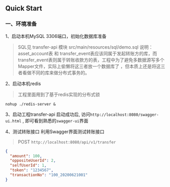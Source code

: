 ## Quick Start

### 一、环境准备

1、启动本机MySQL 3306端口，初始化数据库准备

> SQL见 transfer-api 模块 src/main/resources/sql/demo.sql
> 说明：asset_account表 和 transfer_event表应该同属于发起转账方的库，而transfer_event表则属于转账收款方的表，工程中为了避免多数据源写多个Mapper文件，实际上偷懒将这三者放一个数据库了 ，但本质上还是将这三者看做不同的库来做分布式事务的。


2、启动本机redis
> 工程里面用到了基于redis实现的分布式锁
```shell
nohup ./redis-server &
```

3、启动工程transfer-api
启动成功后, 访问`http://localhost:8080/swagger-ui.html` , 即可看到熟悉的`swagger-ui`界面 


4、测试转账接口
利用Swagger界面测试转账接口

> POST `http://localhost:8080/api/v1/transfer`

```json
{
  "amount": 100,
  "oppositeUserId": 2,
  "selfUserId": 1,
  "token": "1234567",
  "transactionNo": "100_20200621001"
}
```
